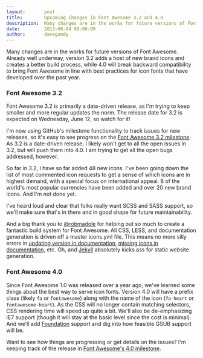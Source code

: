 ```yaml
---
layout:       post
title:        Upcoming Changes in Font Awesome 3.2 and 4.0
description:  Many changes are in the works for future versions of Font Awesome.
date:         2013-06-04 09:00:00
author:       davegandy
---
```


Many changes are in the works for future versions of Font Awesome. Already well underway, version 3.2 adds a host of new brand icons and creates a better build process, while 4.0 will break backward compatibility to bring Font Awesome in line with best practices for icon fonts that have developed over the past year.

### Font Awesome 3.2

Font Awesome 3.2 is primarily a date-driven release, as I'm trying to keep smaller and more regular updates the norm. The release date for 3.2 is expected on Wednesday, June 12, so watch for it!

I'm now using GitHub's milestone functionality to track issues for new releases, so it's easy to see progress on the [Font Awesome 3.2 milestone](https://github.com/FortAwesome/Font-Awesome/issues?milestone=3&state=open). As 3.2 is a date-driven release, I likely won't get to all the open issues in 3.2, but will push them into 4.0. I am trying to get all the open bugs addressed, however.

So far in 3.2, I have so far added 48 new icons. I've been going down the list of most commented icon requests to get a sense of which icons are in highest demand, with a special focus on international appeal. 8 of the world's most popular currencies have been added and over 20 new brand icons. And I'm not done yet.

I've heard loud and clear that folks really want SCSS and SASS support, so we'll make sure that's in there and in good shape for future maintainability.

And a big thank you to [@robmadole](https://twitter.com/robmadole) for helping out so much to create a fantastic build system for Font Awesome. All CSS, LESS, and documentation generation is driven off a master icons.yml file. This means no more silly errors in [updating version in documentation](https://github.com/FortAwesome/Font-Awesome/issues/1067), [missing icons in documentation](https://github.com/FortAwesome/Font-Awesome/issues/1151), etc. Oh, and [Jekyll](http://jekyllrb.com) absolutely kicks ass for static website generation.


### Font Awesome 4.0

Since Font Awesome 1.0 was released over a year ago, we've learned some things about the best way to serve icon fonts. Version 4.0 will have a prefix class (likely `fa` or `fontawesome`) along with the name of the icon (`fa-heart` or `fontawesome-heart`). As the CSS will no longer contain matching selectors, CSS rendering time will speed up quite a bit. We'll also be de-emphasizing IE7 support (though it will stay at the basic level since the cost is minimal). And we'll add [Foundation](http://foundation.zurb.com) support and dig into how feasible GSUB support will be.

Want to see how things are progressing or get details on the issues? I'm keeping track of the release in [Font Awesome's 4.0 milestone](https://github.com/FortAwesome/Font-Awesome/issues?milestone=2&state=open).
